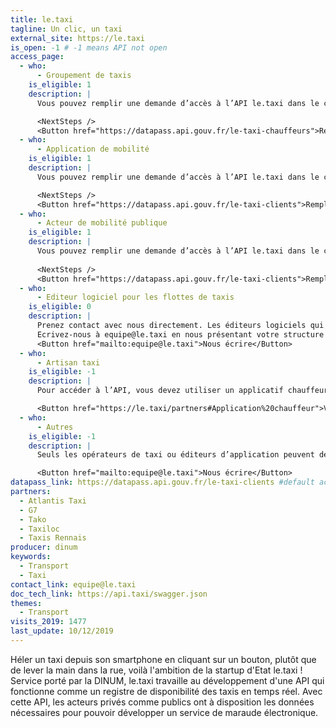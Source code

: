 ```yaml
---
title: le.taxi
tagline: Un clic, un taxi
external_site: https://le.taxi
is_open: -1 # -1 means API not open
access_page:
  - who:
      - Groupement de taxis
    is_eligible: 1
    description: |
      Vous pouvez remplir une demande d’accès à l’API le.taxi dans le cadre des articles [L. 3121-11-1](https://www.legifrance.gouv.fr/affichCodeArticle.do?idArticle=LEGIARTI000029528684&cidTexte=LEGITEXT000023086525) et [R3121-24 à R3121-33](https://www.legifrance.gouv.fr/affichCode.do?idSectionTA=LEGISCTA000032278146&cidTexte=LEGITEXT000023086525) du Code des transports.

      <NextSteps />
      <Button href="https://datapass.api.gouv.fr/le-taxi-chauffeurs">Remplir une demande</Button>
  - who:
      - Application de mobilité
    is_eligible: 1
    description: |
      Vous pouvez remplir une demande d’accès à l’API le.taxi dans le cadre des articles [L. 3121-11-1](https://www.legifrance.gouv.fr/affichCodeArticle.do?idArticle=LEGIARTI000029528684&cidTexte=LEGITEXT000023086525) et [R3121-24 à R3121-33](https://www.legifrance.gouv.fr/affichCode.do?idSectionTA=LEGISCTA000032278146&cidTexte=LEGITEXT000023086525) du Code des transports.

      <NextSteps />
      <Button href="https://datapass.api.gouv.fr/le-taxi-clients">Remplir une demande</Button>
  - who:
      - Acteur de mobilité publique
    is_eligible: 1
    description: |
      Vous pouvez remplir une demande d’accès à l’API le.taxi dans le cadre des articles [L. 3121-11-1](https://www.legifrance.gouv.fr/affichCodeArticle.do?idArticle=LEGIARTI000029528684&cidTexte=LEGITEXT000023086525) et [R3121-24 à R3121-33](https://www.legifrance.gouv.fr/affichCode.do?idSectionTA=LEGISCTA000032278146&cidTexte=LEGITEXT000023086525) du Code des transports.
      
      <NextSteps />
      <Button href="https://datapass.api.gouv.fr/le-taxi-clients">Remplir une demande</Button>
  - who:
      - Editeur logiciel pour les flottes de taxis
    is_eligible: 0
    description: |
      Prenez contact avec nous directement. Les éditeurs logiciels qui équipent les flottes de taxis ont un statut spécifique sur notre API (manager de flotte).
      Ecrivez-nous à equipe@le.taxi en nous présentant votre structure et nous reviendrons très rapidement vers vous.
      <Button href="mailto:equipe@le.taxi">Nous écrire</Button>
  - who:
      - Artisan taxi
    is_eligible: -1
    description: |
      Pour accéder à l’API, vous devez utiliser un applicatif chauffeur ou un logiciel connecté.

      <Button href="https://le.taxi/partners#Application%20chauffeur">Voir la liste des services agréés</Button>
  - who:
      - Autres
    is_eligible: -1
    description: |
      Seuls les opérateurs de taxi ou éditeurs d’application peuvent demander un accès à l’API.

      <Button href="mailto:equipe@le.taxi">Nous écrire</Button>
datapass_link: https://datapass.api.gouv.fr/le-taxi-clients #default access link
partners:
  - Atlantis Taxi
  - G7
  - Tako
  - Taxiloc
  - Taxis Rennais
producer: dinum
keywords:
  - Transport
  - Taxi
contact_link: equipe@le.taxi
doc_tech_link: https://api.taxi/swagger.json
themes:
  - Transport
visits_2019: 1477
last_update: 10/12/2019
---
```


Héler un taxi depuis son smartphone en cliquant sur un bouton, plutôt que de lever la main dans la rue, voilà l'ambition de la startup d'Etat le.taxi !
Service porté par la DINUM, le.taxi travaille au développement d'une API qui fonctionne comme un registre de disponibilité des taxis en temps réel. Avec cette API, les acteurs privés comme publics ont à disposition les données nécessaires pour pouvoir développer un service de maraude électronique.
